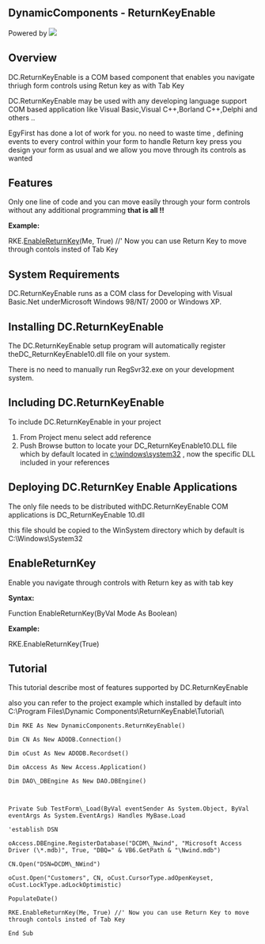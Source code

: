 ﻿## **DynamicComponents - ReturnKeyEnable**

Powered by ![](images/Aspose.Words.73bbce01-875a-4fb9-be3b-af906f986d16.001.png)


## **Overview**

DC.ReturnKeyEnable is a COM based component that enables you navigate thriugh form controls using Retun key as with Tab Key

DC.ReturnKeyEnable may be used with any developing language support COM based application like Visual Basic,Visual C++,Borland C++,Delphi and others ..

EgyFirst has done a lot of work for you. no need to waste time , defining events to every control within your form to handle Return key press 
you design your form as usual and we allow you move through its controls as wanted
## **Features**
Only one line of code and you can move easily through your form controls without any additional programming 
**that is all !!**


**Example:**

RKE.[EnableReturnKey](##chmtopic8)(Me, True) //' Now you can use Return Key to move through contols insted of Tab Key
## **System Requirements**
DC.ReturnKeyEnable runs as a COM class for Developing with Visual Basic.Net underMicrosoft Windows 98/NT/ 2000 or Windows XP. 


## **Installing DC.ReturnKeyEnable**
The DC.ReturnKeyEnable setup program will automatically register theDC\_ReturnKeyEnable10.dll file on your system. 

There is no need to manually run RegSvr32.exe on your development system. 
## **Including DC.ReturnKeyEnable** 

To include DC.ReturnKeyEnable in your project 

1. From Project menu select add reference 
1. Push Browse button to locate your DC\_ReturnKeyEnable10.DLL file which by default located in [c:\windows\system32](file:///c:/windows/system32) , now the specific DLL included in your references


## **Deploying DC.ReturnKey Enable Applications**
The only file needs to be distributed withDC.ReturnKeyEnable COM applications is DC\_ReturnKeyEnable 10.dll

this file should be copied to the WinSystem directory which by default is C:\Windows\System32 
## **EnableReturnKey**
Enable you navigate through controls with Return key as with tab key

**Syntax:**

Function EnableReturnKey(ByVal Mode As Boolean)

**Example:**

RKE.EnableReturnKey(True)
## Tutorial

This tutorial describe most of features supported by DC.ReturnKeyEnable 

also you can refer to the project example which installed by default into C:\Program Files\Dynamic Components\ReturnKeyEnable\Tutorial\


```
Dim RKE As New DynamicComponents.ReturnKeyEnable()

Dim CN As New ADODB.Connection()

Dim oCust As New ADODB.Recordset()

Dim oAccess As New Access.Application()

Dim DAO\_DBEngine As New DAO.DBEngine()



Private Sub TestForm\_Load(ByVal eventSender As System.Object, ByVal eventArgs As System.EventArgs) Handles MyBase.Load

'establish DSN

oAccess.DBEngine.RegisterDatabase("DCDM\_Nwind", "Microsoft Access Driver (\*.mdb)", True, "DBQ=" & VB6.GetPath & "\Nwind.mdb")

CN.Open("DSN=DCDM\_NWind")

oCust.Open("Customers", CN, oCust.CursorType.adOpenKeyset, oCust.LockType.adLockOptimistic)

PopulateDate()

RKE.EnableReturnKey(Me, True) //' Now you can use Return Key to move through contols insted of Tab Key

End Sub
```


